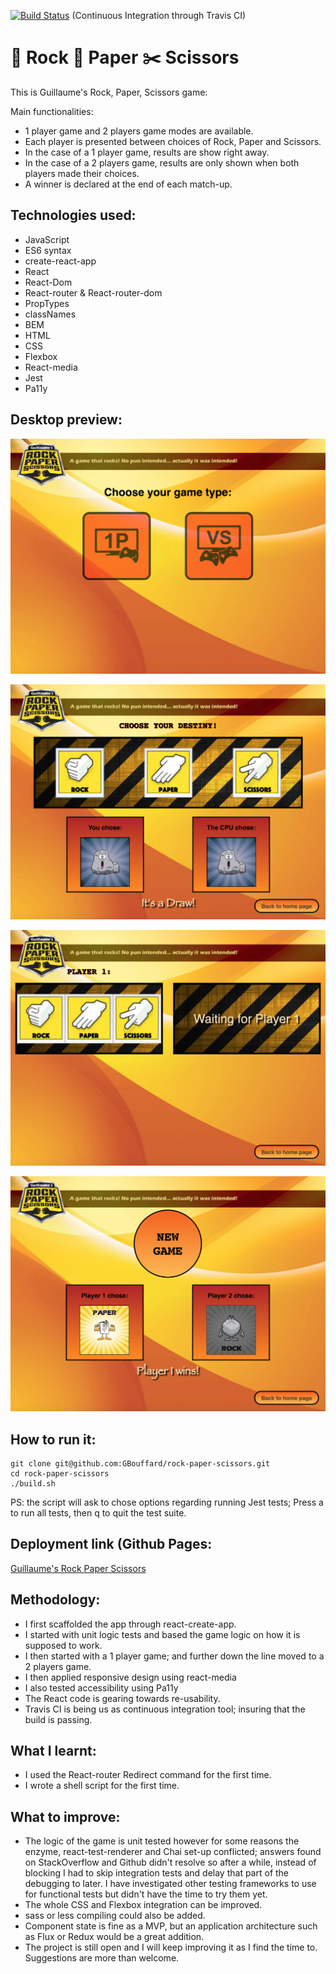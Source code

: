 [![Build Status](https://travis-ci.org/GBouffard/rock-paper-scissors.svg?branch=master)](https://travis-ci.org/GBouffard/rock-paper-scissors) (Continuous Integration through Travis CI)

:moyai: Rock :page_with_curl: Paper :scissors: Scissors
===
This is Guillaume's Rock, Paper, Scissors game:

Main functionalities:
- 1 player game and 2 players game modes are available.
- Each player is presented between choices of Rock, Paper and Scissors.
- In the case of a 1 player game, results are show right away.
- In the case of a 2 players game, results are only shown when both players made their choices.
- A winner is declared at the end of each match-up.

Technologies used:
----
- JavaScript
- ES6 syntax
- create-react-app
- React
- React-Dom
- React-router & React-router-dom
- PropTypes
- classNames
- BEM
- HTML
- CSS
- Flexbox
- React-media
- Jest
- Pa11y

Desktop preview:
----

![](public/images/Screenshot1.png)

![](public/images/Screenshot2.png)

![](public/images/Screenshot3.png)

![](public/images/Screenshot4.png)

How to run it:
----
```
git clone git@github.com:GBouffard/rock-paper-scissors.git
cd rock-paper-scissors
./build.sh
```
PS: the script will ask to chose options regarding running Jest tests; Press a to run all tests, then q to quit the test suite.

Deployment link (Github Pages:
----
[Guillaume's Rock Paper Scissors](https://gbouffard.github.io/rock-paper-scissors/)


Methodology:
----
- I first scaffolded the app through react-create-app.
- I started with unit logic tests and based the game logic on how it is supposed to work.
- I then started with a 1 player game; and further down the line moved to a 2 players game.
- I then applied responsive design using react-media
- I also tested accessibility using Pa11y
- The React code is gearing towards re-usability.
- Travis CI is being us as continuous integration tool; insuring that the build is passing.

What I learnt:
----
- I used the React-router Redirect command for the first time.
- I wrote a shell script for the first time.

What to improve:
----
- The logic of the game is unit tested however for some reasons the enzyme, react-test-renderer and Chai set-up conflicted; answers found on StackOverflow and Github didn't resolve so after a while, instead of blocking I had to skip integration tests and delay that part of the debugging to later. I have investigated other testing frameworks to use for functional tests but didn't have the time to try them yet.
- The whole CSS and Flexbox integration can be improved.
- sass or less compiling could also be added.
- Component state is fine as a MVP, but an application architecture such as Flux or Redux would be a great addition.
- The project is still open and I will keep improving it as I find the time to. Suggestions are more than welcome.